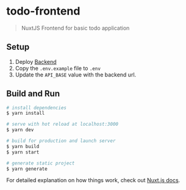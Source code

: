 # todo-frontend
> NuxtJS Frontend for basic todo application

## Setup
1. Deploy [Backend](https://github.com/nazmulpcc/todo-backend)
2. Copy the `.env.example` file to `.env`
3. Update the `API_BASE` value with the backend url.

## Build and Run
``` bash
# install dependencies
$ yarn install

# serve with hot reload at localhost:3000
$ yarn dev

# build for production and launch server
$ yarn build
$ yarn start

# generate static project
$ yarn generate
```

For detailed explanation on how things work, check out [Nuxt.js docs](https://nuxtjs.org).
